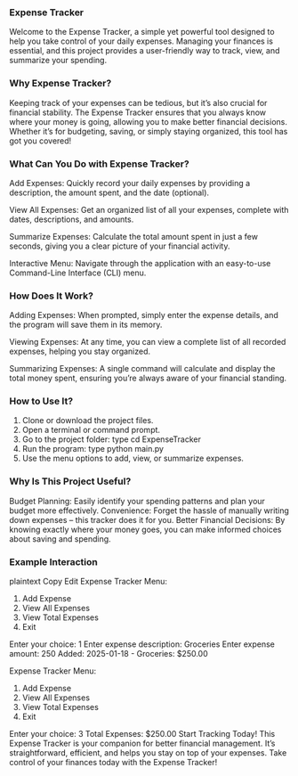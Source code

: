 ### Expense Tracker
Welcome to the Expense Tracker, a simple yet powerful tool designed to help you take control of your daily expenses. Managing your finances is essential, and this project provides a user-friendly way to track, view, and summarize your spending.

### Why Expense Tracker?
Keeping track of your expenses can be tedious, but it’s also crucial for financial stability. The Expense Tracker ensures that you always know where your money is going, allowing you to make better financial decisions. Whether it’s for budgeting, saving, or simply staying organized, this tool has got you covered!

### What Can You Do with Expense Tracker?
Add Expenses:
Quickly record your daily expenses by providing a description, the amount spent, and the date (optional).

View All Expenses:
Get an organized list of all your expenses, complete with dates, descriptions, and amounts.

Summarize Expenses:
Calculate the total amount spent in just a few seconds, giving you a clear picture of your financial activity.

Interactive Menu:
Navigate through the application with an easy-to-use Command-Line Interface (CLI) menu.

### How Does It Work?
Adding Expenses:
When prompted, simply enter the expense details, and the program will save them in its memory.

Viewing Expenses:
At any time, you can view a complete list of all recorded expenses, helping you stay organized.

Summarizing Expenses:
A single command will calculate and display the total money spent, ensuring you’re always aware of your financial standing.

### How to Use It?
1) Clone or download the project files.
2) Open a terminal or command prompt.
3) Go to the project folder:
 type cd ExpenseTracker
4) Run the program:
type python main.py
5) Use the menu options to add, view, or summarize expenses.

### Why Is This Project Useful?
Budget Planning: Easily identify your spending patterns and plan your budget more effectively.
Convenience: Forget the hassle of manually writing down expenses – this tracker does it for you.
Better Financial Decisions: By knowing exactly where your money goes, you can make informed choices about saving and spending.

### Example Interaction
plaintext
Copy
Edit
Expense Tracker Menu:
1. Add Expense
2. View All Expenses
3. View Total Expenses
4. Exit

Enter your choice: 1
Enter expense description: Groceries
Enter expense amount: 250
Added: 2025-01-18 - Groceries: $250.00

Expense Tracker Menu:
1. Add Expense
2. View All Expenses
3. View Total Expenses
4. Exit

Enter your choice: 3
Total Expenses: $250.00
Start Tracking Today!
This Expense Tracker is your companion for better financial management. It’s straightforward, efficient, and helps you stay on top of your expenses. Take control of your finances today with the Expense Tracker!
